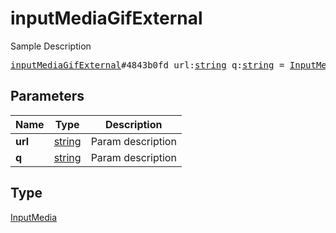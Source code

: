 # inputMediaGifExternal

Sample Description

<pre>
<a href="../constructor/inputMediaGifExternal.md">inputMediaGifExternal</a>#4843b0fd url:<a href="../type/string.md">string</a> q:<a href="../type/string.md">string</a> = <a href="../type/InputMedia.md">InputMedia</a>;</pre>
## Parameters

| Name | Type | Description |
|------|:----:|-------------|
| **url** | <a href="../type/string.md">string</a> | Param description |
| **q** | <a href="../type/string.md">string</a> | Param description |

## Type

<a href="../type/InputMedia.md">InputMedia</a>

